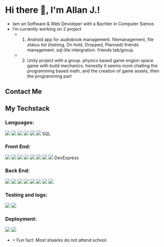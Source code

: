 <h1 align="left">Hi there 👋, I'm Allan J.!</h1>

* Iam an Software & Web Devoleper with a Bachler in Computer Sience.
* I’m currently working on 2 project
  - 1. Android app for audiobook management. 
        filemanagement,
        file status list (listning, On hold, Dropped, Planned)
        friends management.
        sql-lite intergration.
        friends tab/group.
  - 2. Unity project with a group.
        physics based game engion space game with build mechanics.
        honestly it seems more challing the programming based math, 
        and the creation of game assets, then the programming part

<h2 align="left">Contact Me</h2>

<h2 align="left">My Techstack</h2>

<h3 align="left">Languages:</h3>
<p align="left">
  <img src="https://camo.githubusercontent.com/4b645f4b9da6e6f8c6d5edc408f4b786805678aaffc90555893cb13f6b726b02/68747470733a2f2f696d672e736869656c64732e696f2f62616467652f632532332d2532333233393132302e7376673f7374796c653d666f722d7468652d6261646765266c6f676f3d637368617270266c6f676f436f6c6f723d7768697465"/>
  <img src="https://camo.githubusercontent.com/b0648ef7a9b6980ea27c1caaeb06d5c8503dbb4f9b4d9d7ca1df60a5edc14340/68747470733a2f2f696d672e736869656c64732e696f2f62616467652f6a6176612d2532334544384230302e7376673f7374796c653d666f722d7468652d6261646765266c6f676f3d6f70656e6a646b266c6f676f436f6c6f723d7768697465"/>
  <img src="https://camo.githubusercontent.com/7214756307a30b95ce076bed73fe2be1414791379b42b5ab183bad795f1fea85/68747470733a2f2f696d672e736869656c64732e696f2f62616467652f7068702d2532333737374242342e7376673f7374796c653d666f722d7468652d6261646765266c6f676f3d706870266c6f676f436f6c6f723d7768697465"/>
  <img src="https://camo.githubusercontent.com/53ec2e58e03ba275d9b3a386abd96a243cf744a1a7121bdf8262fc8ae6ebc335/68747470733a2f2f696d672e736869656c64732e696f2f62616467652f6a6176617363726970742d2532333332333333302e7376673f7374796c653d666f722d7468652d6261646765266c6f676f3d6a617661736372697074266c6f676f436f6c6f723d253233463744463145"/>
  <img src="https://camo.githubusercontent.com/a00920b123df05b3df5e368e509f18bacd65bc5909698fb42be5f35063550f47/68747470733a2f2f696d672e736869656c64732e696f2f62616467652f747970657363726970742d2532333030374143432e7376673f7374796c653d666f722d7468652d6261646765266c6f676f3d74797065736372697074266c6f676f436f6c6f723d7768697465"/>
  <img src="https://camo.githubusercontent.com/6a95e7b7a7bb14703ffacf909ac5c6191ce59534648f8b71541f84ad561bbdf5/68747470733a2f2f696d672e736869656c64732e696f2f62616467652f506f7765725368656c6c2d2532333533393146452e7376673f7374796c653d666f722d7468652d6261646765266c6f676f3d706f7765727368656c6c266c6f676f436f6c6f723d7768697465"/>
  SQL
</p>

<h3 align="left">Front End:</h3>
<p align="left">
  <img src="https://camo.githubusercontent.com/07d9c06180c3619870125b8df00178dc032e57dff495f4e5b46b7e8972a850f6/68747470733a2f2f696d672e736869656c64732e696f2f62616467652f626c617a6f722d2532333543324439312e7376673f7374796c653d666f722d7468652d6261646765266c6f676f3d626c617a6f72266c6f676f436f6c6f723d7768697465"/>
  <img src="https://camo.githubusercontent.com/c6a8e6bb10bfad37e21a5f9aa8cc365819a02ef8997972e10a333ed9be5f47e0/68747470733a2f2f696d672e736869656c64732e696f2f62616467652f626f6f7473747261702d2532333835313146412e7376673f7374796c653d666f722d7468652d6261646765266c6f676f3d626f6f747374726170266c6f676f436f6c6f723d7768697465"/>
  <img src="https://camo.githubusercontent.com/1e165277aa448b248cee6746a84cfef71bac08c9811775fd4f348a49757c5d3c/68747470733a2f2f696d672e736869656c64732e696f2f62616467652f62756c6d612d3030443042313f7374796c653d666f722d7468652d6261646765266c6f676f3d62756c6d61266c6f676f436f6c6f723d7768697465"/>
  <img src="https://camo.githubusercontent.com/5e7e215d9ff3a7c2e96d09232c11b2205565c841d1129dd2185ebd967284121f/68747470733a2f2f696d672e736869656c64732e696f2f62616467652f68746d6c352d2532334533344632362e7376673f7374796c653d666f722d7468652d6261646765266c6f676f3d68746d6c35266c6f676f436f6c6f723d7768697465"/>
  <img src="https://camo.githubusercontent.com/6531a4161596e3d9fdab3d0499a7b7ce5c5c8b568be219f3e9707af042e575d2/68747470733a2f2f696d672e736869656c64732e696f2f62616467652f637373332d2532333135373242362e7376673f7374796c653d666f722d7468652d6261646765266c6f676f3d63737333266c6f676f436f6c6f723d7768697465"/>
  <img src="https://camo.githubusercontent.com/1f183f61fae69aa7c959f9442f420320693abbfe563286b0717a86cce062fca8/68747470733a2f2f696d672e736869656c64732e696f2f62616467652f6c61726176656c2d2532334646324432302e7376673f7374796c653d666f722d7468652d6261646765266c6f676f3d6c61726176656c266c6f676f436f6c6f723d7768697465"/>
  <img src="https://camo.githubusercontent.com/3babc94d778f96441b3a66615fb5ee88c6ed04f174ed49b04df92b071a7d0e80/68747470733a2f2f696d672e736869656c64732e696f2f62616467652f72656163742d2532333230323332612e7376673f7374796c653d666f722d7468652d6261646765266c6f676f3d7265616374266c6f676f436f6c6f723d253233363144414642"/>
  <img src="https://camo.githubusercontent.com/0a7c19abdfe9989f7986030d3da4ae8326f27e51db96fe6c1ec8d2d1952bb60d/68747470733a2f2f696d672e736869656c64732e696f2f62616467652f72656163745f6e61746976652d2532333230323332612e7376673f7374796c653d666f722d7468652d6261646765266c6f676f3d7265616374266c6f676f436f6c6f723d253233363144414642"/>
  DevExpress
</p>

<h3 align="left">Back End:</h3>
<p align="left">
  <img src="https://camo.githubusercontent.com/cf1a49b0e15f9c42fc747bf4b105afc42bfd53d27b566a6d32dbc177fedb4af8/68747470733a2f2f696d672e736869656c64732e696f2f62616467652f2e4e45542d3543324439313f7374796c653d666f722d7468652d6261646765266c6f676f3d2e6e6574266c6f676f436f6c6f723d7768697465"/>
  <img src="https://camo.githubusercontent.com/be309da906954c46d820d810729b23bf7245890185653cd4574977860c64c5fe/68747470733a2f2f696d672e736869656c64732e696f2f62616467652f4153502e4e45542d3543324439313f7374796c653d666f722d7468652d6261646765266c6f676f436f6c6f723d7768697465"/>
  <img src="https://camo.githubusercontent.com/962d06ebd5fabc44e392464f770a47947bae95440f3de3a7dbc3701c0b0c089e/68747470733a2f2f696d672e736869656c64732e696f2f62616467652f4d6963726f736f667425323053514c2532305365727665722d4343323932373f7374796c653d666f722d7468652d6261646765266c6f676f3d6d6963726f736f667425323073716c253230736572766572266c6f676f436f6c6f723d7768697465"/>
  <img src="https://camo.githubusercontent.com/2abd83897816f96dc71ab49ddce56ad2ddff696988723e49bc24da72170d1622/68747470733a2f2f696d672e736869656c64732e696f2f62616467652f6d7973716c2d3434373941312e7376673f7374796c653d666f722d7468652d6261646765266c6f676f3d6d7973716c266c6f676f436f6c6f723d7768697465"/>
  <img src="https://camo.githubusercontent.com/34832d20f2587ef5fae771070dc9a55bac4999625ca9fdd4a0ceb44ab17d3ed1/68747470733a2f2f696d672e736869656c64732e696f2f62616467652f73716c6974652d2532333037343035652e7376673f7374796c653d666f722d7468652d6261646765266c6f676f3d73716c697465266c6f676f436f6c6f723d7768697465"/>
  <img src="https://camo.githubusercontent.com/bf590679058d9d1074a82721726ea4a5bf048b4b8cce82d01ba8ca32585e0298/68747470733a2f2f696d672e736869656c64732e696f2f62616467652f706f7374677265732d2532333331363139322e7376673f7374796c653d666f722d7468652d6261646765266c6f676f3d706f737467726573716c266c6f676f436f6c6f723d7768697465"/>
  <img src="https://camo.githubusercontent.com/aac74ca85b21ed1ff4fa88dda8712fce9cddbf786bdf807231e6179f70003ac5/68747470733a2f2f696d672e736869656c64732e696f2f62616467652f4a57542d626c61636b3f7374796c653d666f722d7468652d6261646765266c6f676f3d4a534f4e253230776562253230746f6b656e73"/>
  <img 
  src="https://camo.githubusercontent.com/7280f0aec882730a9dfa3f75c20673228853a566d4844f7a46811fd9976c0110/68747470733a2f2f696d672e736869656c64732e696f2f62616467652f7261626269746d712d4646363630303f7374796c653d666f722d7468652d6261646765266c6f676f3d7261626269746d71266c6f676f436f6c6f723d7768697465"/>
</p>

<h3 align="left">Testing and logs:</h3>
<p align="left">
  <img src="https://camo.githubusercontent.com/8bc77ae2c6ec0a97c7692ec54d53c49d3c4637e9c64ee63f7b45cf14a50e8177/68747470733a2f2f696d672e736869656c64732e696f2f62616467652f506f73746d616e2d4646364333373f7374796c653d666f722d7468652d6261646765266c6f676f3d706f73746d616e266c6f676f436f6c6f723d7768697465"/>
  <img src="https://camo.githubusercontent.com/cabbb805af86c2a6cc1228fd306c2b678a0e4295fbdeb11f344fe35b488bc1ec/68747470733a2f2f696d672e736869656c64732e696f2f62616467652f2d537761676765722d253233436c6f6a7572653f7374796c653d666f722d7468652d6261646765266c6f676f3d73776167676572266c6f676f436f6c6f723d7768697465"/>
</p>

<h3 align="left">Deployment:</h3>
<p align="left">
  <img src="https://camo.githubusercontent.com/410d86e43f847d3f6e3027fa6f0c2fb7641d893fa601d863a943eac968c41890/68747470733a2f2f696d672e736869656c64732e696f2f62616467652f6769746875622d2532333132313031312e7376673f7374796c653d666f722d7468652d6261646765266c6f676f3d676974687562266c6f676f436f6c6f723d7768697465"/>
  <img src="https://camo.githubusercontent.com/adb6b0fd65915500db1990b429a1bfba395dd146324016fb6b192d150fa4daa3/68747470733a2f2f696d672e736869656c64732e696f2f62616467652f6769746c61622d2532333138313731372e7376673f7374796c653d666f722d7468652d6261646765266c6f676f3d6769746c6162266c6f676f436f6c6f723d7768697465"/>
  <img src=""/>
  <img src=""/>
  <img src=""/>
  <img src=""/>
  <img src=""/>
  <img src=""/>
</p>





- ⚡ Fun fact: Most shaarks do not attend school.

